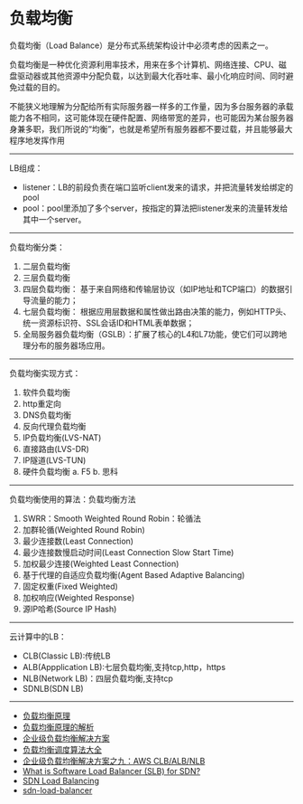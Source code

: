 # 负载均衡
负载均衡（Load Balance）是分布式系统架构设计中必须考虑的因素之一。

负载均衡是一种优化资源利用率技术，用来在多个计算机、网络连接、CPU、磁盘驱动器或其他资源中分配负载，以达到最大化吞吐率、最小化响应时间、同时避免过载的目的。

不能狭义地理解为分配给所有实际服务器一样多的工作量，因为多台服务器的承载能力各不相同，这可能体现在硬件配置、网络带宽的差异，也可能因为某台服务器身兼多职，我们所说的“均衡”，也就是希望所有服务器都不要过载，并且能够最大程序地发挥作用

---

LB组成：
* listener：LB的前段负责在端口监听client发来的请求，并把流量转发给绑定的pool
* pool：pool里添加了多个server，按指定的算法把listener发来的流量转发给其中一个server。

---

负载均衡分类：
1. 二层负载均衡
2. 三层负载均衡
3. 四层负载均衡： 基于来自网络和传输层协议（如IP地址和TCP端口）的数据引导流量的能力；
4. 七层负载均衡： 根据应用层数据和属性做出路由决策的能力，例如HTTP头、统一资源标识符、SSL会话ID和HTML表单数据；
5. 全局服务器负载均衡（GSLB）：扩展了核心的L4和L7功能，使它们可以跨地理分布的服务器场应用。
---
负载均衡实现方式：
1. 软件负载均衡
  1. http重定向
  2. DNS负载均衡
  3. 反向代理负载均衡
  4. IP负载均衡(LVS-NAT)
  5. 直接路由(LVS-DR)
  6. IP隧道(LVS-TUN)
2. 硬件负载均衡
  a. F5
  b. 思科

---
负载均衡使用的算法：负载均衡方法
1. SWRR：Smooth Weighted Round Robin：轮循法
2. 加群轮循(Weighted Round Robin)
3. 最少连接数(Least Connection)
4. 最少连接数慢启动时间(Least Connection Slow Start Time)
5. 加权最少连接(Weighted Least Connection)
6. 基于代理的自适应负载均衡(Agent Based Adaptive Balancing)
7. 固定权重(Fixed Weighted)
8. 加权响应(Weighted Response)
9. 源IP哈希(Source IP Hash)

---

云计算中的LB：
* CLB(Classic LB):传统LB
* ALB(Appplication LB):七层负载均衡,支持tcp,http，https
* NLB(Network LB)：四层负载均衡,支持tcp
* SDNLB(SDN LB)

---


* [负载均衡原理](https://www.zhihu.com/question/61783920/answer/816686992)
* [负载均衡原理的解析](https://my.oschina.net/u/3341316/blog/877206)
* [企业级负载均衡解决方案](https://blog.csdn.net/cloudvtech/category_9274966.html)
* [负载均衡调度算法大全](https://www.runoob.com/w3cnote/balanced-algorithm.html)
* [企业级负载均衡解决方案之九：AWS CLB/ALB/NLB](https://blog.csdn.net/cloudvtech/article/details/80534850)
* [What is Software Load Balancer (SLB) for SDN?](https://docs.microsoft.com/en-us/azure-stack/hci/concepts/software-load-balancer)
* [SDN Load Balancing](https://avinetworks.com/glossary/sdn-load-balancing/)
* [sdn-load-balancer](https://github.com/ashishvshenoy/sdn-load-balancer)
